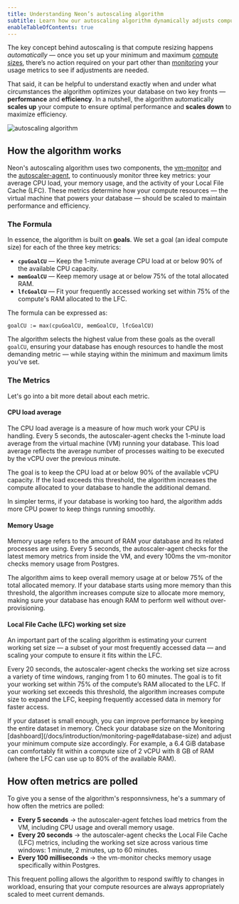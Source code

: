 ```yaml
---
title: Understanding Neon’s autoscaling algorithm
subtitle: Learn how our autoscaling algorithm dynamically adjusts compute resources to match your workload
enableTableOfContents: true
---
```


The key concept behind autoscaling is that compute resizing happens _automatically_ — once you set up your minimum and maximum [compute sizes](/docs/manage/endpoints#how-to-size-your-compute), there’s no action required on your part other than [monitoring](/docs/introduction/monitoring-page) your usage metrics to see if adjustments are needed.

That said, it can be helpful to understand exactly when and under what circumstances the algorithm optimizes your database on two key fronts — **performance** and **efficiency**. In a nutshell, the algorithm automatically **scales up** your compute to ensure optimal performance and **scales down** to maximize efficiency.

![autoscaling algorithm](/docs/guides/autoscaling_algorithm.png)

## How the algorithm works

Neon's autoscaling algorithm uses two components, the [vm-monitor](/docs/reference/glossary#vm-informant) and the [autoscaler-agent](/docs/introduction/autoscaling#the-autoscaler-agent), to continuously monitor three key metrics: your average CPU load, your memory usage, and the activity of your Local File Cache (LFC). These metrics determine how your compute resources — the virtual machine that powers your database — should be scaled to maintain performance and efficiency.

### The Formula

In essence, the algorithm is built on **goals**. We set a goal (an ideal compute size) for each of the three key metrics:

- **`cpuGoalCU`** &#8212; Keep the 1-minute average CPU load at or below 90% of the available CPU capacity.
- **`memGoalCU`** &#8212; Keep memory usage at or below 75% of the total allocated RAM.
- **`lfcGoalCU`** &#8212; Fit your frequently accessed working set within 75% of the compute's RAM allocated to the LFC.

The formula can be expressed as:

```
goalCU := max(cpuGoalCU, memGoalCU, lfcGoalCU)
```

The algorithm selects the highest value from these goals as the overall `goalCU`, ensuring your database has enough resources to handle the most demanding metric — while staying within the minimum and maximum limits you’ve set.

### The Metrics

Let's go into a bit more detail about each metric.

#### CPU load average

The CPU load average is a measure of how much work your CPU is handling. Every 5 seconds, the autoscaler-agent checks the 1-minute load average from the virtual machine (VM) running your database. This load average reflects the average number of processes waiting to be executed by the vCPU over the previous minute.

The goal is to keep the CPU load at or below 90% of the available vCPU capacity. If the load exceeds this threshold, the algorithm increases the compute allocated to your database to handle the additional demand.

In simpler terms, if your database is working too hard, the algorithm adds more CPU power to keep things running smoothly.

#### Memory Usage

Memory usage refers to the amount of RAM your database and its related processes are using. Every 5 seconds, the autoscaler-agent checks for the latest memory metrics from inside the VM, and every 100ms the vm-monitor checks memory usage from Postgres.

The algorithm aims to keep overall memory usage at or below 75% of the total allocated memory. If your database starts using more memory than this threshold, the algorithm increases compute size to allocate more memory, making sure your database has enough RAM to perform well without over-provisioning.

#### Local File Cache (LFC) working set size

An important part of the scaling algorithm is estimating your current working set size — a subset of your most frequently accessed data — and scaling your compute to ensure it fits within the LFC.

Every 20 seconds, the autoscaler-agent checks the working set size across a variety of time windows, ranging from 1 to 60 minutes. The goal is to fit your working set within 75% of the compute’s RAM allocated to the LFC. If your working set exceeds this threshold, the algorithm increases compute size to expand the LFC, keeping frequently accessed data in memory for faster access.

<Admonition type="note">
If your dataset is small enough, you can improve performance by keeping the entire dataset in memory. Check your database size on the Monitoring [dashboard](/docs/introduction/monitoring-page#database-size) and adjust your minimum compute size accordingly. For example, a 6.4 GiB database can comfortably fit within a compute size of 2 vCPU with 8 GB of RAM (where the LFC can use up to 80% of the available RAM).
</Admonition>

## How often metrics are polled

To give you a sense of the algorithm's responnsivness, he's a summary of how often the metrics are polled:

- **Every 5 seconds** → the autoscaler-agent fetches load metrics from the VM, including CPU usage and overall memory usage.
- **Every 20 seconds** → the autoscaler-agent checks the Local File Cache (LFC) metrics, including the working set size across various time windows: 1 minute, 2 minutes, up to 60 minutes.
- **Every 100 milliseconds** → the vm-monitor checks memory usage specifically within Postgres.

This frequent polling allows the algorithm to respond swiftly to changes in workload, ensuring that your compute resources are always appropriately scaled to meet current demands.
